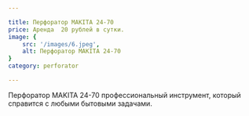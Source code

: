 ```yaml
---

title: Перфоратор MAKITA 24-70
price: Аренда  20 рублей в сутки.
image: {
    src: '/images/6.jpeg',
    alt: Перфоратор MAKITA 24-70
}
category: perforator

---
```


Перфоратор MAKITA 24-70 профессиональный инструмент, который справится с любыми бытовыми задачами.